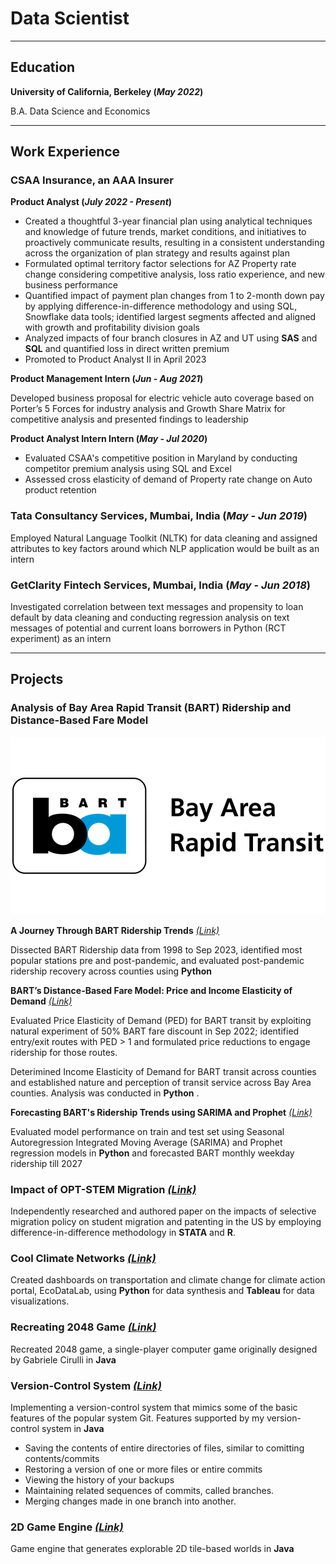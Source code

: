 # Data Scientist

* * * *

## Education
**University of California, Berkeley (_May 2022_)**


B.A. Data Science and Economics

* * * *

## Work Experience
### CSAA Insurance, an AAA Insurer
**Product Analyst (_July 2022 - Present_)**
- Created a thoughtful 3-year financial plan using analytical techniques and knowledge of future trends, market conditions, and initiatives to proactively communicate results, resulting in a consistent understanding across the organization of plan strategy and results against plan
- Formulated optimal territory factor selections for AZ Property rate change considering competitive analysis, loss ratio experience, and new business performance
- Quantified impact of payment plan changes from 1 to 2-month down pay by applying difference-in-difference methodology and using SQL, Snowflake data tools; identified largest segments affected and aligned with growth and profitability division goals
- Analyzed impacts of four branch closures in AZ and UT using **SAS** and **SQL** and quantified loss in direct written premium
- Promoted to Product Analyst II in April 2023

**Product Management Intern (_Jun - Aug 2021_)**

Developed business proposal for electric vehicle auto coverage based on Porter’s 5 Forces for industry analysis and Growth Share Matrix for competitive analysis and presented findings to leadership

**Product Analyst Intern Intern (_May - Jul 2020_)**

- Evaluated CSAA's competitive position in Maryland by conducting competitor premium analysis using SQL and Excel
- Assessed cross elasticity of demand of Property rate change on Auto product retention

### Tata Consultancy Services, Mumbai, India (_May - Jun 2019_)

Employed Natural Language Toolkit (NLTK) for data cleaning and assigned attributes to key factors around which NLP application would be built as an intern 

### GetClarity Fintech Services, Mumbai, India (_May - Jun 2018_)

Investigated correlation between text messages and propensity to loan default by data cleaning and conducting regression analysis on text messages of potential and current loans borrowers in Python (RCT experiment) as an intern

* * * *

## Projects
### Analysis of Bay Area Rapid Transit (BART) Ridership and Distance-Based Fare Model

![BART Analysis](/assets/Bay-Area-Rapid-Transit-logo.png)

**A Journey Through BART Ridership Trends**
[_(Link)_](https://medium.com/@atmikapai/a-journey-through-bart-ridership-trends-5cfdd0819c0c)

Dissected BART Ridership data from 1998 to Sep 2023, identified most popular stations pre and post-pandemic, and evaluated post-pandemic ridership recovery across counties using **Python**

**BART’s Distance-Based Fare Model: Price and Income Elasticity of Demand** [_(Link)_](https://medium.com/@atmikapai/understanding-barts-distance-based-fare-model-d78751ca8454)

Evaluated Price Elasticity of Demand (PED) for BART transit by exploiting natural experiment of 50% BART fare discount in Sep 2022; identified entry/exit routes with PED > 1 and formulated price reductions to engage ridership for those routes.

Deterimined Income Elasticity of Demand for BART transit across counties and established nature and perception of transit service across Bay Area counties. Analysis was conducted in **Python** .

**Forecasting BART's Ridership Trends using SARIMA and Prophet** [_(Link)_](https://medium.com/@atmikapai/forecasting-bart-ridership-sarmix-vs-prophet-8fdfae5f24bc)

Evaluated model performance on train and test set using Seasonal Autoregression Integrated Moving Average (SARIMA) and Prophet regression models in **Python** and forecasted BART monthly weekday ridership till 2027   

### Impact of OPT-STEM Migration [_(Link)_](https://drive.google.com/file/d/118bfGKnELZRF4oGHpZtPU3rMLqZk8e_d/view)

Independently researched and authored paper on the impacts of selective migration policy on student migration and patenting in the US by employing difference-in-difference methodology in **STATA** and **R**.

### Cool Climate Networks [_(Link)_](https://coolclimate.berkeley.edu/)

Created dashboards on transportation and climate change for climate action portal, EcoDataLab, using **Python** for data synthesis and **Tableau** for data visualizations.

### Recreating 2048 Game [_(Link)_](https://github.com/atmikapai13/CS61BL-Data-Structures/tree/main/Proj0%20-%20Recreating%202048)

Recreated 2048 game, a single-player computer game originally designed by Gabriele Cirulli in **Java**

###  Version-Control System [_(Link)_](https://github.com/atmikapai13/CS61BL-Data-Structures/tree/main/Proj2%20-%20Gitlet)
Implementing a version-control system that mimics some of the basic features of the popular system Git. Features supported by my version-control system in **Java**
- Saving the contents of entire directories of files, similar to comitting contents/commits
- Restoring a version of one or more files or entire commits
- Viewing the history of your backups
- Maintaining related sequences of commits, called branches.
- Merging changes made in one branch into another.

### 2D Game Engine [_(Link)_](https://github.com/atmikapai13/CS61BL-Data-Structures/tree/main/Proj3%20-%20BYOW)

Game engine that generates explorable 2D tile-based worlds in **Java**









